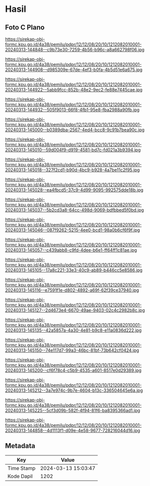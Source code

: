 # Hasil

## Foto C Plano

https://sirekap-obj-formc.kpu.go.id/4a38/pemilu/pdpr/12/12/08/20/10/1212082010001-20240313-144848--c9b73e30-7259-4b56-b96c-a8a662798f06.jpg

https://sirekap-obj-formc.kpu.go.id/4a38/pemilu/pdpr/12/12/08/20/10/1212082010001-20240313-144908--d985309e-67de-4ef3-b0fa-4b5d51e6a675.jpg

https://sirekap-obj-formc.kpu.go.id/4a38/pemilu/pdpr/12/12/08/20/10/1212082010001-20240313-144922--5abb9fcc-852b-48e2-9ec2-fe88e7445cae.jpg

https://sirekap-obj-formc.kpu.go.id/4a38/pemilu/pdpr/12/12/08/20/10/1212082010001-20240313-144932--505f9013-66f8-4fb1-95e8-fba2988a90fb.jpg

https://sirekap-obj-formc.kpu.go.id/4a38/pemilu/pdpr/12/12/08/20/10/1212082010001-20240313-145000--b0389dba-2567-4ed4-bcc8-9c91b7bea90c.jpg

https://sirekap-obj-formc.kpu.go.id/4a38/pemilu/pdpr/12/12/08/20/10/1212082010001-20240313-145010--59d004f9-d919-4581-bd7c-fd021a3b9394.jpg

https://sirekap-obj-formc.kpu.go.id/4a38/pemilu/pdpr/12/12/08/20/10/1212082010001-20240313-145018--327f2cd1-b90d-4bc9-b928-4a7be11c2f95.jpg

https://sirekap-obj-formc.kpu.go.id/4a38/pemilu/pdpr/12/12/08/20/10/1212082010001-20240313-145028--ea4fbcd5-37c9-4d99-9095-992575dde18b.jpg

https://sirekap-obj-formc.kpu.go.id/4a38/pemilu/pdpr/12/12/08/20/10/1212082010001-20240313-145037--5b2cd3a8-64cc-498d-9069-bdfbbed5f0bd.jpg

https://sirekap-obj-formc.kpu.go.id/4a38/pemilu/pdpr/12/12/08/20/10/1212082010001-20240313-145046--087f9262-5215-4ee0-bcd1-98a0b6cf6f9f.jpg

https://sirekap-obj-formc.kpu.go.id/4a38/pemilu/pdpr/12/12/08/20/10/1212082010001-20240313-145057--c439abb8-c9fd-4dee-b6e1-ff64ff1c81ae.jpg

https://sirekap-obj-formc.kpu.go.id/4a38/pemilu/pdpr/12/12/08/20/10/1212082010001-20240313-145105--17a8c221-33e3-40c9-ab89-b446cc5e8586.jpg

https://sirekap-obj-formc.kpu.go.id/4a38/pemilu/pdpr/12/12/08/20/10/1212082010001-20240313-145116--e7591f1e-d802-4892-a69f-62f39ce37940.jpg

https://sirekap-obj-formc.kpu.go.id/4a38/pemilu/pdpr/12/12/08/20/10/1212082010001-20240313-145127--2d4673e4-6670-49ae-9403-02c4c2982b8c.jpg

https://sirekap-obj-formc.kpu.go.id/4a38/pemilu/pdpr/12/12/08/20/10/1212082010001-20240313-145135--42a5857a-4a30-4e81-b9c8-e11a0836d222.jpg

https://sirekap-obj-formc.kpu.go.id/4a38/pemilu/pdpr/12/12/08/20/10/1212082010001-20240313-145150--74e117d7-99a3-46bc-81bf-73b642cf0424.jpg

https://sirekap-obj-formc.kpu.go.id/4a38/pemilu/pdpr/12/12/08/20/10/1212082010001-20240313-145200--cf6f78c4-c5b9-4535-a601-8517e0d29389.jpg

https://sirekap-obj-formc.kpu.go.id/4a38/pemilu/pdpr/12/12/08/20/10/1212082010001-20240313-145212--3a7e974c-9b7e-4604-b13c-336504645e6a.jpg

https://sirekap-obj-formc.kpu.go.id/4a38/pemilu/pdpr/12/12/08/20/10/1212082010001-20240313-145225--5cf3d09b-582f-4f94-81f6-ba8395366ad1.jpg

https://sirekap-obj-formc.kpu.go.id/4a38/pemilu/pdpr/12/12/08/20/10/1212082010001-20240313-144858--4d1113f1-d09e-4e58-9677-728216044d16.jpg


## Metadata

| Key        | Value               |
| ---------- | ------------------- |
| Time Stamp | 2024-03-13 15:03:47 |
| Kode Dapil | 1202                |



